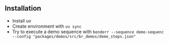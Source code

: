## Installation

* Install uv
* Create environment with ```uv sync```
* Try to execute a demo sequence with ```benderr --sequence demo-sequenc --config "packages/demos/src/br_demos/demo_steps.json"```
